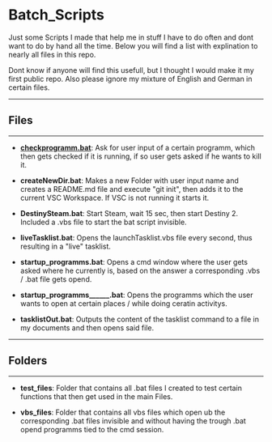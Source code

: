 # **Batch_Scripts**

Just some Scripts I made that help me in stuff I have to do often and dont want to do by hand all the time.
Below you will find a list with explination to nearly all files in this repo.

Dont know if anyone will find this usefull, but I thought I would make it my first public repo.
Also please ignore my mixture of English and German in certain files.

---

## Files

---

- **[checkprogramm.bat](/checkprogramm.bat)**: Ask for user input of a certain programm, which then gets checked if it is running, if so user gets asked if he wants to kill it.

- **createNewDir.bat**: Makes a new Folder with user input name and creates a README.md file and execute "git init", then adds it to the current VSC Workspace. If VSC is not running it starts it.

- **DestinySteam.bat**: Start Steam, wait 15 sec, then start Destiny 2. Included a .vbs file to start the bat script invisible.

- **liveTasklist.bat**: Opens the launchTasklist.vbs file every second, thus resulting in a "live" tasklist.

- **startup_programms.bat**: Opens a cmd window where the user gets asked where he currently is, based on the answer a corresponding .vbs / .bat file gets opend.

- **startup_programms______.bat**: Opens the programms which the user wants to open at certain places / while doing ceratin activitys.

- **tasklistOut.bat**: Outputs the content of the tasklist command to a file in my documents and then opens said file.

---

## Folders

---

- **test_files**: Folder that contains all .bat files I created to test certain functions that then get used in the main Files.

- **vbs_files**: Folder that contains all vbs files which open ub the corresponding .bat files invisible and without having the trough .bat opend programms tied to the cmd session.

